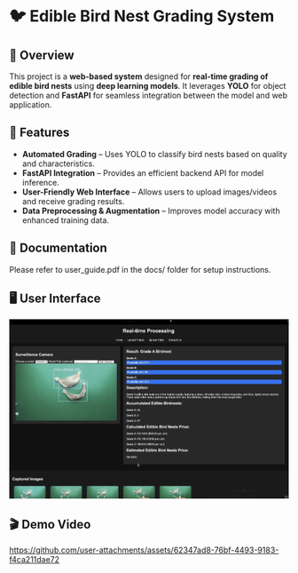 # 🐦 Edible Bird Nest Grading System
## 📝 Overview  
This project is a **web-based system** designed for **real-time grading of edible bird nests** using **deep learning models**. It leverages **YOLO** for object detection and **FastAPI** for seamless integration between the model and web application. 

## 🚀 Features  
- **Automated Grading** – Uses YOLO to classify bird nests based on quality and characteristics.  
- **FastAPI Integration** – Provides an efficient backend API for model inference.  
- **User-Friendly Web Interface** – Allows users to upload images/videos and receive grading results.  
- **Data Preprocessing & Augmentation** – Improves model accuracy with enhanced training data.  

## 📖 Documentation
Please refer to user_guide.pdf in the docs/ folder for setup instructions.

## 🖥️ User Interface
![Ebn Grading System](docs/interface.jpg)

## 🎬 Demo Video
https://github.com/user-attachments/assets/62347ad8-76bf-4493-9183-f4ca211dae72
